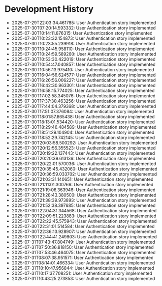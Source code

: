 # Development History

- 2025-07-29T22:03:34.461785: User Authentication story implemented
- 2025-07-30T07:20:14.593332: User Authentication story implemented
- 2025-07-30T10:14:11.876315: User Authentication story implemented
- 2025-07-30T10:23:32.154873: User Authentication story implemented
- 2025-07-30T10:23:55.239918: User Authentication story implemented
- 2025-07-30T10:24:45.958110: User Authentication story implemented
- 2025-07-30T10:24:59.589260: User Authentication story implemented
- 2025-07-30T10:53:30.422019: User Authentication story implemented
- 2025-07-30T10:54:47.040857: User Authentication story implemented
- 2025-07-30T10:56:13.975410: User Authentication story implemented
- 2025-07-30T16:04:56.624577: User Authentication story implemented
- 2025-07-30T16:26:56.006227: User Authentication story implemented
- 2025-07-30T16:42:30.963301: User Authentication story implemented
- 2025-07-30T16:58:15.774025: User Authentication story implemented
- 2025-07-30T17:02:58.345076: User Authentication story implemented
- 2025-07-30T17:37:30.463256: User Authentication story implemented
- 2025-07-30T17:44:04.379368: User Authentication story implemented
- 2025-07-30T17:51:07.376084: User Authentication story implemented
- 2025-07-30T18:01:57.865438: User Authentication story implemented
- 2025-07-30T18:13:01.534420: User Authentication story implemented
- 2025-07-30T18:29:46.484589: User Authentication story implemented
- 2025-07-30T18:51:29.104904: User Authentication story implemented
- 2025-07-30T18:52:29.742145: User Authentication story implemented
- 2025-07-30T20:03:58.500292: User Authentication story implemented
- 2025-07-30T20:12:56.355523: User Authentication story implemented
- 2025-07-30T20:19:22.137443: User Authentication story implemented
- 2025-07-30T20:20:39.613136: User Authentication story implemented
- 2025-07-30T20:22:01.570036: User Authentication story implemented
- 2025-07-30T20:35:45.432060: User Authentication story implemented
- 2025-07-30T20:36:59.033702: User Authentication story implemented
- 2025-07-30T21:03:31.140651: User Authentication story implemented
- 2025-07-30T21:11:01.300766: User Authentication story implemented
- 2025-07-30T21:19:06.363946: User Authentication story implemented
- 2025-07-30T21:28:43.380500: User Authentication story implemented
- 2025-07-30T21:38:39.973893: User Authentication story implemented
- 2025-07-30T21:52:38.397685: User Authentication story implemented
- 2025-07-30T22:04:31.344568: User Authentication story implemented
- 2025-07-30T22:09:51.223883: User Authentication story implemented
- 2025-07-30T22:22:45.575943: User Authentication story implemented
- 2025-07-30T22:31:01.514584: User Authentication story implemented
- 2025-07-30T22:36:13.928907: User Authentication story implemented
- 2025-07-30T22:44:41.249803: User Authentication story implemented
- 2025-07-31T07:43:47.804749: User Authentication story implemented
- 2025-07-31T07:50:36.818150: User Authentication story implemented
- 2025-07-31T07:53:46.464075: User Authentication story implemented
- 2025-07-31T08:07:38.951571: User Authentication story implemented
- 2025-07-31T08:14:01.466334: User Authentication story implemented
- 2025-07-31T10:10:47.956844: User Authentication story implemented
- 2025-07-31T10:17:37.708251: User Authentication story implemented
- 2025-07-31T10:43:25.273853: User Authentication story implemented
